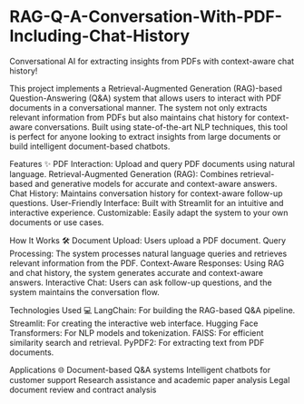 # RAG-Q-A-Conversation-With-PDF-Including-Chat-History
Conversational AI for extracting insights from PDFs with context-aware chat history!

This project implements a Retrieval-Augmented Generation (RAG)-based Question-Answering (Q&A) system that allows users to interact with PDF documents in a conversational manner. The system not only extracts relevant information from PDFs but also maintains chat history for context-aware conversations. Built using state-of-the-art NLP techniques, this tool is perfect for anyone looking to extract insights from large documents or build intelligent document-based chatbots.

Features ✨
PDF Interaction: Upload and query PDF documents using natural language.
Retrieval-Augmented Generation (RAG): Combines retrieval-based and generative models for accurate and context-aware answers.
Chat History: Maintains conversation history for context-aware follow-up questions.
User-Friendly Interface: Built with Streamlit for an intuitive and interactive experience.
Customizable: Easily adapt the system to your own documents or use cases.

How It Works 🛠️
Document Upload: Users upload a PDF document.
Query Processing: The system processes natural language queries and retrieves relevant information from the PDF.
Context-Aware Responses: Using RAG and chat history, the system generates accurate and context-aware answers.
Interactive Chat: Users can ask follow-up questions, and the system maintains the conversation flow.

Technologies Used 💻
LangChain: For building the RAG-based Q&A pipeline.
Streamlit: For creating the interactive web interface.
Hugging Face Transformers: For NLP models and tokenization.
FAISS: For efficient similarity search and retrieval.
PyPDF2: For extracting text from PDF documents.

Applications 🌐
Document-based Q&A systems
Intelligent chatbots for customer support
Research assistance and academic paper analysis
Legal document review and contract analysis

